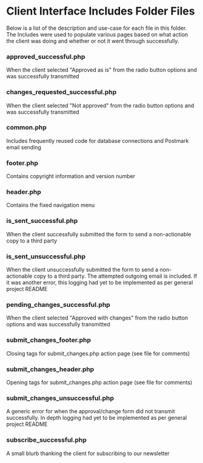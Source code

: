 # Client Interface Includes Folder Files

Below is a list of the description and use-case for each file in this folder. The Includes were used to populate various pages based on what action the client was doing and whether or not it went through successfully.

### approved_successful.php
When the client selected "Approved as is" from the radio button options and was successfully transmitted 

### changes_requested_successful.php
When the client selected "Not approved" from the radio button options and was successfully transmitted

### common.php
Includes frequently reused code for database connections and Postmark email sending

### footer.php
Contains copyright information and version number

### header.php
Contains the fixed navigation menu

### is_sent_successful.php
When the client successfully submitted the form to send a non-actionable copy to a third party

### is_sent_unsuccessful.php
When the client unsuccessfully submitted the form to send a non-actionable copy to a third party. The attempted outgoing email is included. If it was another error, this logging had yet to be implemented as per general project README

### pending_changes_successful.php
When the client selected "Approved with changes" from the radio button options and was successfully transmitted

### submit_changes_footer.php
Closing tags for submit_changes.php action page (see file for comments)

### submit_changes_header.php
Opening tags for submit_changes.php action page (see file for comments)

### submit_changes_unsuccessful.php
A generic error for when the approval/change form did not transmit successfully. In depth logging had yet to be implemented as per general project README

### subscribe_successful.php
A small blurb thanking the client for subscribing to our newsletter 
